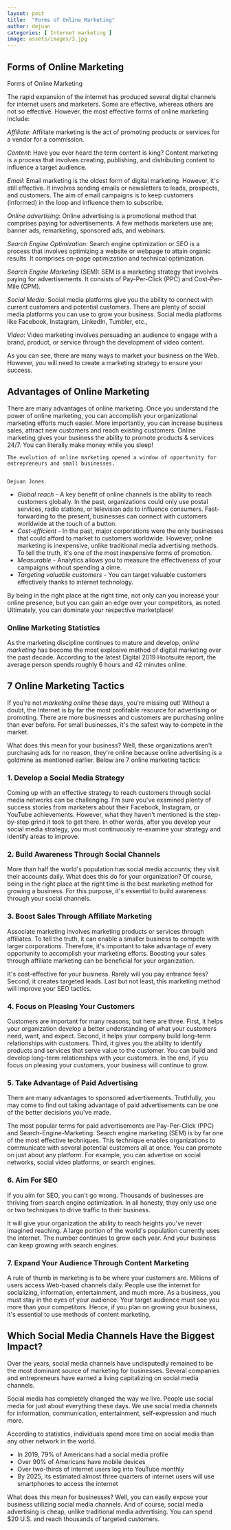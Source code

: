 ```yaml
---
layout: post
title:  "Forms of Online Marketing"
author: dejuan
categories: [ Internet marketing ]
image: assets/images/3.jpg
---
```


## Forms of Online Marketing

Forms of Online Marketing

The rapid expansion of the internet has produced several digital channels for internet users and marketers. Some are effective, whereas others are not so effective. However, the most effective forms of online marketing include:

_Affiliate_: Affiliate marketing is the act of promoting products or services for a vendor for a commission.

_Content_: Have you ever heard the term content is king? Content marketing is a process that involves creating, publishing, and distributing content to influence a target audience.

_Email_: Email marketing is the oldest form of digital marketing. However, it's still effective. It involves sending emails or newsletters to leads, prospects, and customers. The aim of email campaigns is to keep customers (informed) in the loop and influence them to subscribe.

_Online advertising_: Online advertising is a promotional method that comprises paying for advertisements. A few methods marketers use are; banner ads, remarketing, sponsored ads, and webinars.

_Search Engine Optimization_: Search engine optimization or SEO is a process that involves optimizing a website or webpage to attain organic results. It comprises on-page optimization and technical optimization.

_Search Engine Marketing_ (SEM): SEM is a marketing strategy that involves paying for advertisements. It consists of Pay-Per-Click (PPC) and Cost-Per-Mile (CPM).

_Social Media_: Social media platforms give you the ability to connect with current customers and potential customers. There are plenty of social media platforms you can use to grow your business. Social media platforms like Facebook, Instagram, LinkedIn, Tumbler, etc.,

_Video_: Video marketing involves persuading an audience to engage with a brand, product, or service through the development of video content.

As you can see, there are many ways to market your business on the Web. However, you will need to create a marketing strategy to ensure your success.

## Advantages of Online Marketing

There are many advantages of online marketing. Once you understand the power of online marketing, you can accomplish your organizational marketing efforts much easier. More importantly, you can increase business sales, attract new customers and reach existing customers. Online marketing gives your business the ability to promote products & services 24/7. You can literally make money while you sleep!

    The evolution of online marketing opened a window of opportunity for entrepreneurs and small businesses.


    Dejuan Jones

* _Global reach_ - A key benefit of online channels is the ability to reach customers globally. In the past, organizations could only use postal services, radio stations, or television ads to influence consumers. Fast-forwarding to the present, businesses can connect with customers worldwide at the touch of a button.
* _Cost-efficient_ - In the past, major corporations were the only businesses that could afford to market to customers worldwide. However, online marketing is inexpensive, unlike traditional media advertising methods. To tell the truth, it's one of the most inexpensive forms of promotion.
* _Measurable_ - Analytics allows you to measure the effectiveness of your campaigns without spending a dime.
* _Targeting valuable customers_ - You can target valuable customers effectively thanks to internet technology.

By being in the right place at the right time, not only can you increase your online presence, but you can gain an edge over your competitors, as noted. Ultimately, you can dominate your respective marketplace!

### Online Marketing Statistics

As the marketing discipline continues to mature and develop, _online marketing_ has become the most explosive method of digital marketing over the past decade. According to the latest Digital 2019 Hootsuite report, the average person spends roughly 6 hours and 42 minutes online.

## 7 Online Marketing Tactics

If you're not _marketing online_ these days, you're missing out! Without a doubt, the Internet is by far the most profitable resource for advertising or promoting. There are more businesses and customers are purchasing online than ever before. For small businesses, it's the safest way to compete in the market.

What does this mean for your business? Well, these organizations aren't purchasing ads for no reason, they're online because online advertising is a goldmine as mentioned earlier. Below are 7 online marketing tactics:

### 1. Develop a Social Media Strategy

Coming up with an effective strategy to reach customers through social media networks can be challenging. I'm sure you've examined plenty of success stories from marketers about their Facebook, Instagram, or YouTube achievements. However, what they haven't mentioned is the step-by-step grind it took to get there. In other words, after you develop your social media strategy, you must continuously re-examine your strategy and identify areas to improve.

### 2. Build Awareness Through Social Channels

More than half the world's population has social media accounts; they visit their accounts daily. What does this do for your organization? Of course, being in the right place at the right time is the best marketing method for growing a business. For this purpose, it's essential to build awareness through your social channels.

### 3. Boost Sales Through Affiliate Marketing

Associate marketing involves marketing products or services through affiliates. To tell the truth, it can enable a smaller business to compete with larger corporations. Therefore, it's important to take advantage of every opportunity to accomplish your marketing efforts. Boosting your sales through affiliate marketing can be beneficial for your organization.

It's cost-effective for your business. Rarely will you pay entrance fees? Second, it creates targeted leads. Last but not least, this marketing method will improve your SEO tactics.

### 4. Focus on Pleasing Your Customers

Customers are important for many reasons, but here are three. First, it helps your organization develop a better understanding of what your customers need, want, and expect. Second, it helps your company build long-term relationships with customers. Third, it gives you the ability to identify products and services that serve value to the customer. You can build and develop long-term relationships with your customers. In the end, if you focus on pleasing your customers, your business will continue to grow.

### 5. Take Advantage of Paid Advertising

There are many advantages to sponsored advertisements. Truthfully, you may come to find out taking advantage of paid advertisements can be one of the better decisions you've made.

The most popular terms for paid advertisements are Pay-Per-Click (PPC) and Search-Engine-Marketing. Search engine marketing (SEM) is by far one of the most effective techniques. This technique enables organizations to communicate with several potential customers all at once. You can promote on just about any platform. For example, you can advertise on social networks, social video platforms, or search engines.

### 6. Aim For SEO

If you aim for SEO, you can't go wrong. Thousands of businesses are thriving from search engine optimization. In all honesty, they only use one or two techniques to drive traffic to their business.

It will give your organization the ability to reach heights you've never imagined reaching. A large portion of the world's population currently uses the internet. The number continues to grow each year. And your business can keep growing with search engines.

### 7. Expand Your Audience Through Content Marketing

A rule of thumb in marketing is to be where your customers are. Millions of users access Web-based channels daily. People use the internet for socializing, information, entertainment, and much more. As a business, you must stay in the eyes of your audience. Your target audience must see you more than your competitors. Hence, if you plan on growing your business, it's essential to use methods of content marketing.

## Which Social Media Channels Have the Biggest Impact?

Over the years, social media channels have undisputedly remained to be the most dominant source of marketing for businesses. Several companies and entrepreneurs have earned a living capitalizing on social media channels.

Social media has completely changed the way we live. People use social media for just about everything these days. We use social media channels for information, communication, entertainment, self-expression and much more.

According to statistics, individuals spend more time on social media than any other network in the world.

* In 2019, 79% of Americans had a social media profile
* Over 90% of Americans have mobile devices
* Over two-thirds of internet users log into YouTube monthly
* By 2025, its estimated almost three quarters of internet users will use smartphones to access the internet

What does this mean for businesses? Well, you can easily expose your business utilizing social media channels. And of course, social media advertising is cheap, unlike traditional media advertising. You can spend $20 U.S. and reach thousands of targeted customers.
